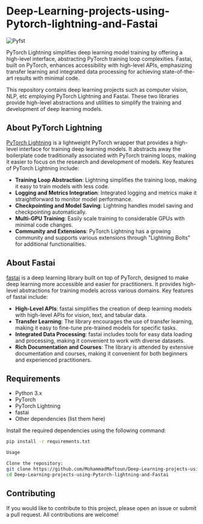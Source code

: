 # Deep-Learning-projects-using-Pytorch-lightning-and-Fastai
![Pyfst](https://miro.medium.com/v2/resize:fit:1400/1*xUKbaYzdWRbcrbtetRqoyg.png)


PyTorch Lightning simplifies deep learning model training by offering a high-level interface, abstracting PyTorch training loop complexities. Fastai, built on PyTorch, enhances accessibility with high-level APIs, emphasizing transfer learning and integrated data processing for achieving state-of-the-art results with minimal code.

This repository contains deep learning projects such as computer vision, NLP, etc employing PyTorch Lightning and Fastai. These two libraries provide high-level abstractions and utilities to simplify the training and development of deep learning models.

## About PyTorch Lightning

[PyTorch Lightning](https://www.pytorchlightning.ai/) is a lightweight PyTorch wrapper that provides a high-level interface for training deep learning models. It abstracts away the boilerplate code traditionally associated with PyTorch training loops, making it easier to focus on the research and development of models. Key features of PyTorch Lightning include:

- **Training Loop Abstraction**: Lightning simplifies the training loop, making it easy to train models with less code.
- **Logging and Metrics Integration**: Integrated logging and metrics make it straightforward to monitor model performance.
- **Checkpointing and Model Saving**: Lightning handles model saving and checkpointing automatically.
- **Multi-GPU Training**: Easily scale training to considerable GPUs with minimal code changes.
- **Community and Extensions**: PyTorch Lightning has a growing community and supports various extensions through "Lightning Bolts" for additional functionalities.

## About Fastai

[fastai](https://www.fast.ai/) is a deep learning library built on top of PyTorch, designed to make deep learning more accessible and easier for practitioners. It provides high-level abstractions for training models across various domains. Key features of fastai include:

- **High-Level APIs**: fastai simplifies the creation of deep learning models with high-level APIs for vision, text, and tabular data.
- **Transfer Learning**: The library encourages the use of transfer learning, making it easy to fine-tune pre-trained models for specific tasks.
- **Integrated Data Processing**: fastai includes tools for easy data loading and processing, making it convenient to work with diverse datasets.
- **Rich Documentation and Courses**: The library is attended by extensive documentation and courses, making it convenient for both beginners and experienced practitioners.
## Requirements

- Python 3.x
- PyTorch
- PyTorch Lightning
- fastai
- Other dependencies (list them here)

Install the required dependencies using the following command:

```bash
pip install -r requirements.txt

Usage

Clone the repository:
git clone https://github.com/MohammadMaftoun/Deep-Learning-projects-using-Pytorch-lightning-and-Fastai.git
cd Deep-Learning-projects-using-Pytorch-lightning-and-Fastai
```

## Contributing

If you would like to contribute to this project, please open an issue or submit a pull request. All contributions are welcome!
